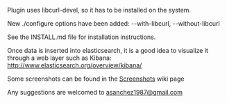 Plugin uses libcurl-devel, so it has to be installed on the system.

New ./configure options have been added: --with-libcurl, --without-libcurl

See the INSTALL.md file for installation instructions.

Once data is inserted into elasticsearch, it is a good idea to visualize
it through a web layer such as Kibana:
http://www.elasticsearch.org/overview/kibana/
    
Some screenshots can be found in the  [Screenshots](https://github.com/asanchez1987/jobcomp-elasticsearch/wiki/Screenshots) wiki page

Any suggestions are welcomed to asanchez1987@gmail.com
